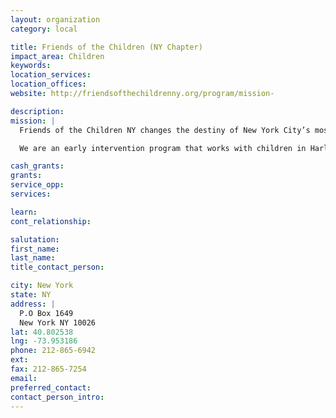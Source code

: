 ```yaml
---
layout: organization
category: local

title: Friends of the Children (NY Chapter)
impact_area: Children
keywords: 
location_services: 
location_offices: 
website: http://friendsofthechildrenny.org/program/mission-

description: 
mission: |
  Friends of the Children NY changes the destiny of New York City’s most vulnerable children…one child at a time.

  We are an early intervention program that works with children in Harlem from kindergarten and stays with them through high school graduation. We break the cycle of poverty through education and exposure to activities that encourage and promote social and emotional development. Friends of the Children NY takes a holistic approach to youth development, helping our 

cash_grants: 
grants: 
service_opp: 
services: 

learn: 
cont_relationship: 

salutation: 
first_name: 
last_name: 
title_contact_person: 

city: New York
state: NY
address: |
  P.O Box 1649  
  New York NY 10026
lat: 40.802538
lng: -73.953186
phone: 212-865-6942
ext: 
fax: 212-865-7254
email: 
preferred_contact: 
contact_person_intro: 
---
```


